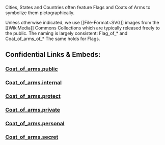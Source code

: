 Cities, States and Countries often feature Flags and Coats of Arms to symbolize them pictographically. 

Unless otherwise indicated, we use [[File-Format~SVG]] images from the [[WikiMedia]] Commons Collections which are typically released freely to the public. 
The naming is largely consistent: Flag_of_* and Coat_of_arms_of_*
The same holds for Flags. 


## Confidential Links & Embeds: 

### [Coat_of_arms.public](/_public\Earth\Continent/Coat_of_arms.public.md) 

### [Coat_of_arms.internal](/_internal\Earth\Continent/Coat_of_arms.internal.md) 

### [Coat_of_arms.protect](/_protect\Earth\Continent/Coat_of_arms.protect.md) 

### [Coat_of_arms.private](/_private\Earth\Continent/Coat_of_arms.private.md) 

### [Coat_of_arms.personal](/_personal\Earth\Continent/Coat_of_arms.personal.md) 

### [Coat_of_arms.secret](/_secret\Earth\Continent/Coat_of_arms.secret.md)

